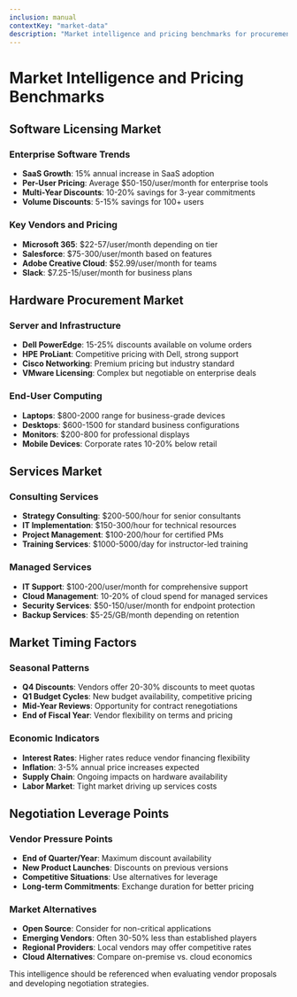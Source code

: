 ```yaml
---
inclusion: manual
contextKey: "market-data"
description: "Market intelligence and pricing benchmarks for procurement decisions"
---
```


# Market Intelligence and Pricing Benchmarks

## Software Licensing Market

### Enterprise Software Trends
- **SaaS Growth**: 15% annual increase in SaaS adoption
- **Per-User Pricing**: Average $50-150/user/month for enterprise tools
- **Multi-Year Discounts**: 10-20% savings for 3-year commitments
- **Volume Discounts**: 5-15% savings for 100+ users

### Key Vendors and Pricing
- **Microsoft 365**: $22-57/user/month depending on tier
- **Salesforce**: $75-300/user/month based on features
- **Adobe Creative Cloud**: $52.99/user/month for teams
- **Slack**: $7.25-15/user/month for business plans

## Hardware Procurement Market

### Server and Infrastructure
- **Dell PowerEdge**: 15-25% discounts available on volume orders
- **HPE ProLiant**: Competitive pricing with Dell, strong support
- **Cisco Networking**: Premium pricing but industry standard
- **VMware Licensing**: Complex but negotiable on enterprise deals

### End-User Computing
- **Laptops**: $800-2000 range for business-grade devices
- **Desktops**: $600-1500 for standard business configurations
- **Monitors**: $200-800 for professional displays
- **Mobile Devices**: Corporate rates 10-20% below retail

## Services Market

### Consulting Services
- **Strategy Consulting**: $200-500/hour for senior consultants
- **IT Implementation**: $150-300/hour for technical resources
- **Project Management**: $100-200/hour for certified PMs
- **Training Services**: $1000-5000/day for instructor-led training

### Managed Services
- **IT Support**: $100-200/user/month for comprehensive support
- **Cloud Management**: 10-20% of cloud spend for managed services
- **Security Services**: $50-150/user/month for endpoint protection
- **Backup Services**: $5-25/GB/month depending on retention

## Market Timing Factors

### Seasonal Patterns
- **Q4 Discounts**: Vendors offer 20-30% discounts to meet quotas
- **Q1 Budget Cycles**: New budget availability, competitive pricing
- **Mid-Year Reviews**: Opportunity for contract renegotiations
- **End of Fiscal Year**: Vendor flexibility on terms and pricing

### Economic Indicators
- **Interest Rates**: Higher rates reduce vendor financing flexibility
- **Inflation**: 3-5% annual price increases expected
- **Supply Chain**: Ongoing impacts on hardware availability
- **Labor Market**: Tight market driving up services costs

## Negotiation Leverage Points

### Vendor Pressure Points
- **End of Quarter/Year**: Maximum discount availability
- **New Product Launches**: Discounts on previous versions
- **Competitive Situations**: Use alternatives for leverage
- **Long-term Commitments**: Exchange duration for better pricing

### Market Alternatives
- **Open Source**: Consider for non-critical applications
- **Emerging Vendors**: Often 30-50% less than established players
- **Regional Providers**: Local vendors may offer competitive rates
- **Cloud Alternatives**: Compare on-premise vs. cloud economics

This intelligence should be referenced when evaluating vendor proposals and developing negotiation strategies.